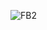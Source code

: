 
![FB2](https://user-images.githubusercontent.com/42250266/148826550-2c826cdf-2f94-48a8-81a8-25262bbcfc04.png)
